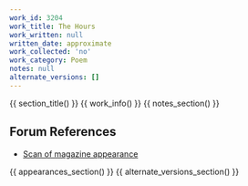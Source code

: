 ```yaml
---
work_id: 3204
work_title: The Hours
work_written: null
written_date: approximate
work_collected: 'no'
work_category: Poem
notes: null
alternate_versions: []
---
```


{{ section_title() }}
{{ work_info() }}
{{ notes_section() }}
## Forum References
- [Scan of magazine appearance](https://bukowskiforum.com/threads/poem-the-hours-in-wormwood-13-1964.12738/)

{{ appearances_section() }}
{{ alternate_versions_section() }}